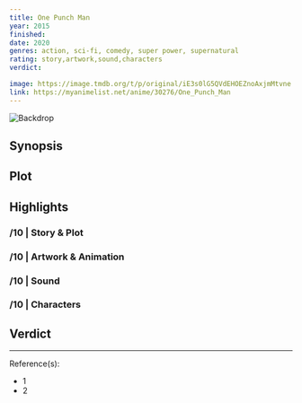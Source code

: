 ```yaml
---
title: One Punch Man
year: 2015
finished:
date: 2020
genres: action, sci-fi, comedy, super power, supernatural
rating: story,artwork,sound,characters
verdict:

image: https://image.tmdb.org/t/p/original/iE3s0lG5QVdEHOEZnoAxjmMtvne.jpg
link: https://myanimelist.net/anime/30276/One_Punch_Man
---
```


![Backdrop]()

## Synopsis

## Plot

## Highlights

### /10 | Story & Plot

### /10 | Artwork & Animation

### /10 | Sound

### /10 | Characters

## Verdict

<!-- SPOILERS -->

<!-- CLOSING -->

---
Reference(s):

- 1
- 2
